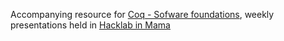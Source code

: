 Accompanying resource for [Coq - Sofware foundations](http://wiki.razmjenavjestina.org/Hacklab_cita_Software_Foundations), weekly presentations held in [Hacklab in Mama](http://hackerspaces.org/wiki/Hacklab_in_mama)
